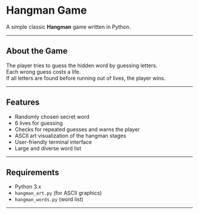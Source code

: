 # Hangman Game

A simple classic **Hangman** game written in Python.

---

## About the Game

The player tries to guess the hidden word by guessing letters.  
Each wrong guess costs a life.  
If all letters are found before running out of lives, the player wins.

---

## Features

- Randomly chosen secret word  
- 6 lives for guessing  
- Checks for repeated guesses and warns the player  
- ASCII art visualization of the hangman stages  
- User-friendly terminal interface  
- Large and diverse word list

---

## Requirements

- Python 3.x  
- `hangman_art.py` (for ASCII graphics)  
- `hangman_words.py` (word list)

---

